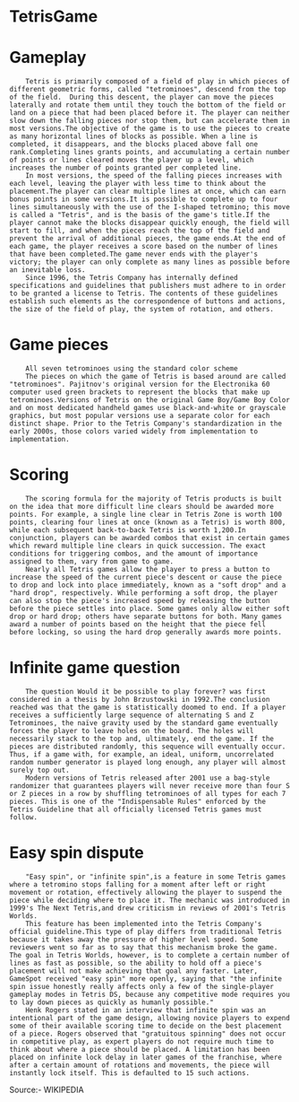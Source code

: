 # TetrisGame

# Gameplay
        Tetris is primarily composed of a field of play in which pieces of different geometric forms, called "tetrominoes", descend from the top of the field.  During this descent, the player can move the pieces laterally and rotate them until they touch the bottom of the field or land on a piece that had been placed before it. The player can neither slow down the falling pieces nor stop them, but can accelerate them in most versions.The objective of the game is to use the pieces to create as many horizontal lines of blocks as possible. When a line is completed, it disappears, and the blocks placed above fall one rank.Completing lines grants points, and accumulating a certain number of points or lines cleared moves the player up a level, which increases the number of points granted per completed line.
        In most versions, the speed of the falling pieces increases with each level, leaving the player with less time to think about the placement.The player can clear multiple lines at once, which can earn bonus points in some versions.It is possible to complete up to four lines simultaneously with the use of the I-shaped tetromino; this move is called a "Tetris", and is the basis of the game's title.If the player cannot make the blocks disappear quickly enough, the field will start to fill, and when the pieces reach the top of the field and prevent the arrival of additional pieces, the game ends.At the end of each game, the player receives a score based on the number of lines that have been completed.The game never ends with the player's victory; the player can only complete as many lines as possible before an inevitable loss.
        Since 1996, the Tetris Company has internally defined specifications and guidelines that publishers must adhere to in order to be granted a license to Tetris. The contents of these guidelines establish such elements as the correspondence of buttons and actions, the size of the field of play, the system of rotation, and others.

# Game pieces

        All seven tetrominoes using the standard color scheme
        The pieces on which the game of Tetris is based around are called "tetrominoes". Pajitnov's original version for the Electronika 60 computer used green brackets to represent the blocks that make up tetrominoes.Versions of Tetris on the original Game Boy/Game Boy Color and on most dedicated handheld games use black-and-white or grayscale graphics, but most popular versions use a separate color for each distinct shape. Prior to the Tetris Company's standardization in the early 2000s, those colors varied widely from implementation to implementation.

# Scoring
        The scoring formula for the majority of Tetris products is built on the idea that more difficult line clears should be awarded more points. For example, a single line clear in Tetris Zone is worth 100 points, clearing four lines at once (known as a Tetris) is worth 800, while each subsequent back-to-back Tetris is worth 1,200.In conjunction, players can be awarded combos that exist in certain games which reward multiple line clears in quick succession. The exact conditions for triggering combos, and the amount of importance assigned to them, vary from game to game.
        Nearly all Tetris games allow the player to press a button to increase the speed of the current piece's descent or cause the piece to drop and lock into place immediately, known as a "soft drop" and a "hard drop", respectively. While performing a soft drop, the player can also stop the piece's increased speed by releasing the button before the piece settles into place. Some games only allow either soft drop or hard drop; others have separate buttons for both. Many games award a number of points based on the height that the piece fell before locking, so using the hard drop generally awards more points.

# Infinite game question
        The question Would it be possible to play forever? was first considered in a thesis by John Brzustowski in 1992.The conclusion reached was that the game is statistically doomed to end. If a player receives a sufficiently large sequence of alternating S and Z Tetrominoes, the naïve gravity used by the standard game eventually forces the player to leave holes on the board. The holes will necessarily stack to the top and, ultimately, end the game. If the pieces are distributed randomly, this sequence will eventually occur. Thus, if a game with, for example, an ideal, uniform, uncorrelated random number generator is played long enough, any player will almost surely top out.
        Modern versions of Tetris released after 2001 use a bag-style randomizer that guarantees players will never receive more than four S or Z pieces in a row by shuffling tetrominoes of all types for each 7 pieces. This is one of the "Indispensable Rules" enforced by the Tetris Guideline that all officially licensed Tetris games must follow.

# Easy spin dispute
        "Easy spin", or "infinite spin",is a feature in some Tetris games where a tetromino stops falling for a moment after left or right movement or rotation, effectively allowing the player to suspend the piece while deciding where to place it. The mechanic was introduced in 1999's The Next Tetris,and drew criticism in reviews of 2001's Tetris Worlds.
        This feature has been implemented into the Tetris Company's official guideline.This type of play differs from traditional Tetris because it takes away the pressure of higher level speed. Some reviewers went so far as to say that this mechanism broke the game. The goal in Tetris Worlds, however, is to complete a certain number of lines as fast as possible, so the ability to hold off a piece's placement will not make achieving that goal any faster. Later, GameSpot received "easy spin" more openly, saying that "the infinite spin issue honestly really affects only a few of the single-player gameplay modes in Tetris DS, because any competitive mode requires you to lay down pieces as quickly as humanly possible."
        Henk Rogers stated in an interview that infinite spin was an intentional part of the game design, allowing novice players to expend some of their available scoring time to decide on the best placement of a piece. Rogers observed that "gratuitous spinning" does not occur in competitive play, as expert players do not require much time to think about where a piece should be placed. A limitation has been placed on infinite lock delay in later games of the franchise, where after a certain amount of rotations and movements, the piece will instantly lock itself. This is defaulted to 15 such actions.
        
Source:- WIKIPEDIA
